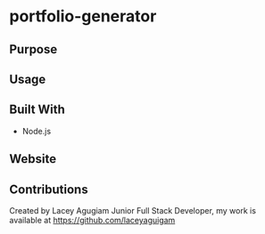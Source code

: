 # portfolio-generator

## Purpose 

## Usage 

## Built With

* Node.js

## Website 

## Contributions 

Created by Lacey Agugiam Junior Full Stack Developer, my work is available at https://github.com/laceyaguigam